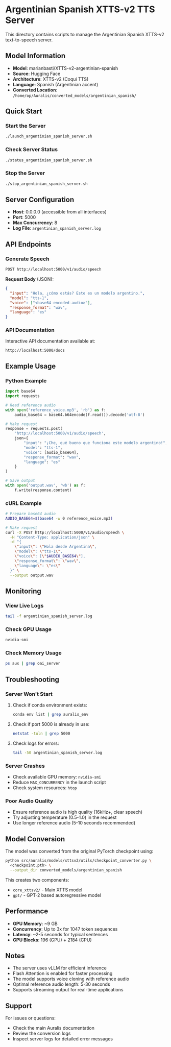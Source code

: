 # Argentinian Spanish XTTS-v2 TTS Server

This directory contains scripts to manage the Argentinian Spanish XTTS-v2 text-to-speech server.

## Model Information

- **Model**: marianbasti/XTTS-v2-argentinian-spanish
- **Source**: Hugging Face
- **Architecture**: XTTS-v2 (Coqui TTS)
- **Language**: Spanish (Argentinian accent)
- **Converted Location**: `/home/op/Auralis/converted_models/argentinian_spanish/`

## Quick Start

### Start the Server
```bash
./launch_argentinian_spanish_server.sh
```

### Check Server Status
```bash
./status_argentinian_spanish_server.sh
```

### Stop the Server
```bash
./stop_argentinian_spanish_server.sh
```

## Server Configuration

- **Host**: 0.0.0.0 (accessible from all interfaces)
- **Port**: 5000
- **Max Concurrency**: 8
- **Log File**: `argentinian_spanish_server.log`

## API Endpoints

### Generate Speech
```bash
POST http://localhost:5000/v1/audio/speech
```

**Request Body** (JSON):
```json
{
  "input": "Hola, ¿cómo estás? Este es un modelo argentino.",
  "model": "tts-1",
  "voice": ["<base64-encoded-audio>"],
  "response_format": "wav",
  "language": "es"
}
```

### API Documentation
Interactive API documentation available at:
```
http://localhost:5000/docs
```

## Example Usage

### Python Example
```python
import base64
import requests

# Read reference audio
with open('reference_voice.mp3', 'rb') as f:
    audio_base64 = base64.b64encode(f.read()).decode('utf-8')

# Make request
response = requests.post(
    'http://localhost:5000/v1/audio/speech',
    json={
        "input": "¡Che, qué bueno que funciona este modelo argentino!",
        "model": "tts-1",
        "voice": [audio_base64],
        "response_format": "wav",
        "language": "es"
    }
)

# Save output
with open('output.wav', 'wb') as f:
    f.write(response.content)
```

### cURL Example
```bash
# Prepare base64 audio
AUDIO_BASE64=$(base64 -w 0 reference_voice.mp3)

# Make request
curl -X POST http://localhost:5000/v1/audio/speech \
  -H "Content-Type: application/json" \
  -d "{
    \"input\": \"Hola desde Argentina\",
    \"model\": \"tts-1\",
    \"voice\": [\"$AUDIO_BASE64\"],
    \"response_format\": \"wav\",
    \"language\": \"es\"
  }" \
  --output output.wav
```

## Monitoring

### View Live Logs
```bash
tail -f argentinian_spanish_server.log
```

### Check GPU Usage
```bash
nvidia-smi
```

### Check Memory Usage
```bash
ps aux | grep oai_server
```

## Troubleshooting

### Server Won't Start
1. Check if conda environment exists:
   ```bash
   conda env list | grep auralis_env
   ```

2. Check if port 5000 is already in use:
   ```bash
   netstat -tuln | grep 5000
   ```

3. Check logs for errors:
   ```bash
   tail -50 argentinian_spanish_server.log
   ```

### Server Crashes
- Check available GPU memory: `nvidia-smi`
- Reduce `MAX_CONCURRENCY` in the launch script
- Check system resources: `htop`

### Poor Audio Quality
- Ensure reference audio is high quality (16kHz+, clear speech)
- Try adjusting temperature (0.5-1.0) in the request
- Use longer reference audio (5-10 seconds recommended)

## Model Conversion

The model was converted from the original PyTorch checkpoint using:
```bash
python src/auralis/models/xttsv2/utils/checkpoint_converter.py \
  <checkpoint.pth> \
  --output_dir converted_models/argentinian_spanish
```

This creates two components:
- `core_xttsv2/` - Main XTTS model
- `gpt/` - GPT-2 based autoregressive model

## Performance

- **GPU Memory**: ~9 GB
- **Concurrency**: Up to 3x for 1047 token sequences
- **Latency**: ~2-5 seconds for typical sentences
- **GPU Blocks**: 196 (GPU) + 2184 (CPU)

## Notes

- The server uses vLLM for efficient inference
- Flash Attention is enabled for faster processing
- The model supports voice cloning with reference audio
- Optimal reference audio length: 5-30 seconds
- Supports streaming output for real-time applications

## Support

For issues or questions:
- Check the main Auralis documentation
- Review the conversion logs
- Inspect server logs for detailed error messages

